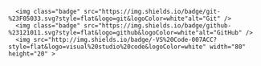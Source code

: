 <!--<h1 align="center">Hi 👋, I'm Priyanshu</h1>
<h3 align="center">A passionate Programmer.</h3>



<p align="left">
  <img src="https://komarev.com/ghpvc/?username=priyanshu-57&label=Profile%20views&color=0e75b6&style=flat" alt="priyanshu-57" />
</p>

About Me
🌱 Skilled in **Frontend Web Development**  and **C/C++ programming** .  <br>

<!-- 👯 I’m looking to work for **Frontend Web Development** and **C/C++ based projects**. <br> -->
<!--
🪴 **Recent Project**:
   - [Hotel static website](https://priyanshu57.000webhostapp.com/)<br>
   
🔭 I'm currently working on Project: 
   - [Hospital Management System]   <br>
   

   
📫 How to reach me **kushawahapriyanshu57@gmail.com**
 
<!-- Connect with Me -->
<!--
<h1 align="center">🌐Connect with me :</h1>
<p align="center">
    <a href="https://facebook.com/priyanshu.kushawaha.57" target="_blank"><img src="https://img.shields.io/badge/Facebook-%231877F2.svg?logo=Facebook&logoColor=white" alt="Facebook"></a>
    <a href="https://instagram.com/the.priyanshu7" target="_blank"><img src="https://img.shields.io/badge/Instagram-%23E4405F.svg?logo=Instagram&logoColor=white" alt="Instagram"></a>
    <a href="https://linkedin.com/in/priyanshu-kushawaha" target="_blank"><img src="https://img.shields.io/badge/LinkedIn-%230077B5.svg?logo=linkedin&logoColor=white" alt="LinkedIn"></a>
    <a href="https://x.com/the_priyanshu17" target="_blank"><img src="https://img.shields.io/badge/X-black.svg?logo=X&logoColor=white" alt="X (formerly Twitter)"></a>
</p>

<!-- Languages and Tools -->
<!--
<h1 align="center">💻My Tech Stack:</h1>
<p align="center">
      <img class="badge" src="https://img.shields.io/badge/c-%2300599C.svg?style=flat&logo=c&logoColor=white"alt="C" />
      <img class="badge" src="https://img.shields.io/badge/c++-%2300599C.svg?style=flat&logo=c%2B%2B&logoColor=white"alt="C++" />
      <img class="badge" src="https://img.shields.io/badge/html5-%23E34F26.svg?style=flat&logo=html5&logoColor=white"alt="HTML5" />
      <img class="badge" src="https://img.shields.io/badge/css-%231572B6.svg?style=flat&logo=css3&logoColor=white"alt="CSS3" />
      <img class="badge" src="https://img.shields.io/badge/javascript-%23323330.svg?style=flat&logo=javascript&logoColor=%23F7DF1E"alt="JavaScript" />
<!--       <img class="badge" src="https://img.shields.io/badge/php-%23777BB4.svg?style=flat&logo=php&logoColor=white"alt="PHP" /> -->
<!--       <img class="badge" src="https://img.shields.io/badge/mysql-4479A1.svg?style=flat&logo=mysql&logoColor=white"alt="MySQL" /> -->
      <img class="badge" src="https://img.shields.io/badge/git-%23F05033.svg?style=flat&logo=git&logoColor=white"alt="Git" />
      <img class="badge" src="https://img.shields.io/badge/github-%23121011.svg?style=flat&logo=github&logoColor=white"alt="GitHub" />
      <img src="http://img.shields.io/badge/-VS%20Code-007ACC?style=flat&logo=visual%20studio%20code&logoColor=white" width="80" height="20" > 
      
<!--   <img class="badge" src="https://img.shields.io/badge/mysql-4479A1.svg?style=for-the-badge&logo=mysql&logoColor=white" width="80" height="20" />
      <img class="badge" src="https://img.shields.io/badge/adobe%20photoshop-%2331A8FF.svg?style=flat&logo=adobe%20photoshop&logoColor=white" alt="Adobe Photoshop" />
</p>

<!-- GitHub Stats -->
<!--
<h1 align="center">📊 GitHub Stats:</h1>
 <p align="center" margin="50px">
    <img src="https://github-readme-stats.vercel.app/api/top-langs/?username=priyanshu-57&theme=nightowl&hide_border=false&include_all_commits=true&count_private=true&layout=compact" alt="Top Languages" /><br/><br>
<!--     <img src="https://github-readme-stats.vercel.app/api?username=priyanshu-57&theme=nightowl&hide_border=false&include_all_commits=true&count_private=true" alt="GitHub Stats" /><br/><br>
    <img src="https://github-readme-streak-stats.herokuapp.com/?user=priyanshu-57&theme=nightowl&hide_border=false" alt="GitHub Streak" /> -->
<!-- </p>


<!-- <br> 
<h2 align="center">🔝 Top Contributed Repo</h2>
<p align="center">
  <img src="https://github-contributor-stats.vercel.app/api?username=priyanshu-57&limit=5&theme=vue-dark&combine_all_yearly_contributions=true" alt="GitHub Contributor Stats" />
</p> -->

